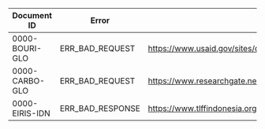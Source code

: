 | Document ID      | Error | Link
| ----------- | ----------- | --------------------|
|0000-BOURI-GLO | ERR_BAD_REQUEST | https://www.usaid.gov/sites/default/files/documents/USAID_Private_Capital_508.pdf |
|0000-CARBO-GLO | ERR_BAD_REQUEST | https://www.researchgate.net/publication/6696367_Privatisation_and_outsourcing_in_wartime_The_humanitarian_challenges |
|0000-EIRIS-IDN | ERR_BAD_RESPONSE | https://www.tlffindonesia.org/wp-content/uploads/2021/05/RLU-Factsheet.pdf |
